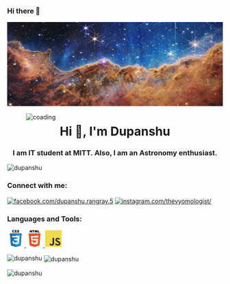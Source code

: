 ### Hi there 👋

<!--
**Dupanshu/Dupanshu** is a ✨ _special_ ✨ repository because its `README.md` (this file) appears on your GitHub profile.

Here are some ideas to get you started:

- 🔭 I’m currently working on ...
- 🌱 I’m currently learning ...
- 👯 I’m looking to collaborate on ...
- 🤔 I’m looking for help with ...
- 💬 Ask me about ...
- 📫 How to reach me: ...
- 😄 Pronouns: ...
- ⚡ Fun fact: ...
-->

![logo](https://github.com/Dupanshu/Dupanshu/blob/main/logo.png)

<img align="right" width="460" alt="coading" src="https://i.pinimg.com/originals/e4/26/70/e426702edf874b181aced1e2fa5c6cde.gif">

<h1 align="center">Hi 👋, I'm Dupanshu</h1>
<h3 align="center">I am IT student at MITT. Also, I am an Astronomy enthusiast.</h3>

<p align="left"> <img src="https://komarev.com/ghpvc/?username=dupanshu&label=Profile%20views&color=0e75b6&style=flat" alt="dupanshu" /> </p>
<h3 align="left">Connect with me:</h3>
<p align="left">
<a href="https://fb.com/facebook.com/dupanshu.rangray.5" target="blank"><img align="center" src="https://raw.githubusercontent.com/rahuldkjain/github-profile-readme-generator/master/src/images/icons/Social/facebook.svg" alt="facebook.com/dupanshu.rangray.5" height="30" width="40" /></a>
<a href="https://instagram.com/instagram.com/thevyomologist/" target="blank"><img align="center" src="https://raw.githubusercontent.com/rahuldkjain/github-profile-readme-generator/master/src/images/icons/Social/instagram.svg" alt="instagram.com/thevyomologist/" height="30" width="40" /></a>
</p>

<h3 align="left">Languages and Tools:</h3>
<p align="left"> <a href="https://www.w3schools.com/css/" target="_blank" rel="noreferrer"> <img src="https://raw.githubusercontent.com/devicons/devicon/master/icons/css3/css3-original-wordmark.svg" alt="css3" width="40" height="40"/> </a> <a href="https://www.w3.org/html/" target="_blank" rel="noreferrer"> <img src="https://raw.githubusercontent.com/devicons/devicon/master/icons/html5/html5-original-wordmark.svg" alt="html5" width="40" height="40"/> </a> <a href="https://developer.mozilla.org/en-US/docs/Web/JavaScript" target="_blank" rel="noreferrer"> <img src="https://raw.githubusercontent.com/devicons/devicon/master/icons/javascript/javascript-original.svg" alt="javascript" width="40" height="40"/> </a> </p>

<p><img align="left" src="https://github-readme-stats.vercel.app/api/top-langs?username=dupanshu&show_icons=true&locale=en&layout=compact" alt="dupanshu" /></p>

<p>&nbsp;<img align="center" src="https://github-readme-stats.vercel.app/api?username=dupanshu&show_icons=true&locale=en" alt="dupanshu" /></p>

<p><img align="center" src="https://github-readme-streak-stats.herokuapp.com/?user=dupanshu&" alt="dupanshu" /></p>
